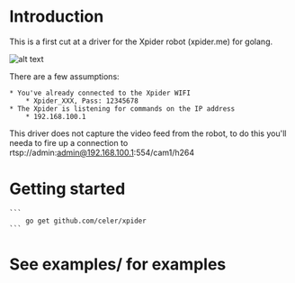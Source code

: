 # Introduction

This is a first cut at a driver for the Xpider robot (xpider.me) for golang.

![alt text](http://res.cloudinary.com/hrscywv4p/image/upload/c_limit,fl_lossy,h_9000,w_1200,f_auto,q_auto/v1/666328/620_415_2-01_cwuoh9.jpg)


There are a few assumptions:

	* You've already connected to the Xpider WIFI
		* Xpider_XXX, Pass: 12345678
	* The Xpider is listening for commands on the IP address 
		* 192.168.100.1

This driver does not capture the video feed from the robot, to do this you'll needa
to fire up a connection to rtsp://admin:admin@192.168.100.1:554/cam1/h264

# Getting started

	```
		go get github.com/celer/xpider
	```

# See examples/ for examples


